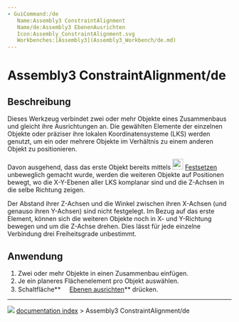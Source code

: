 ```yaml
---
- GuiCommand:/de
   Name:Assembly3 ConstraintAlignment
   Name/de:Assembly3 EbenenAusrichten
   Icon:Assembly_ConstraintAlignment.svg
   Workbenches:[Assembly3](Assembly3_Workbench/de.md)
---
```


# Assembly3 ConstraintAlignment/de

## Beschreibung

Dieses Werkzeug verbindet zwei oder mehr Objekte eines Zusammenbaus und gleicht ihre Ausrichtungen an. Die gewählten Elemente der einzelnen Objekte oder präziser ihre lokalen Koordinatensysteme (LKS) werden genutzt, um ein oder mehrere Objekte im Verhältnis zu einem anderen Objekt zu positionieren.

Davon ausgehend, dass das erste Objekt bereits mittels <img alt="" src=images/Assembly_ConstraintLock.svg‎‎  style="width:24px;"> [Festsetzen](Assembly3_ConstraintLock/de.md) unbeweglich gemacht wurde, werden die weiteren Objekte auf Positionen bewegt, wo die X-Y-Ebenen aller LKS komplanar sind und die Z-Achsen in die selbe Richtung zeigen.

Der Abstand ihrer Z-Achsen und die Winkel zwischen ihren X-Achsen (und genauso ihren Y-Achsen) sind nicht festgelegt. Im Bezug auf das erste Element, können sich die weiteren Objekte noch in X- und Y-Richtung bewegen und um die Z-Achse drehen. Dies lässt für jede einzelne Verbindung drei Freiheitsgrade unbestimmt.

## Anwendung

1.  Zwei oder mehr Objekte in einen Zusammenbau einfügen.
2.  Je ein planeres Flächenelement pro Objekt auswählen.
3.  Schaltfläche**<img src="images/Assembly_ConstraintAlignment.svg" width=16px> [Ebenen ausrichten](Assembly3_ConstraintAlignment/de.md)** drücken.



---
![](images/Button_right.svg) [documentation index](../README.md) > Assembly3 ConstraintAlignment/de
